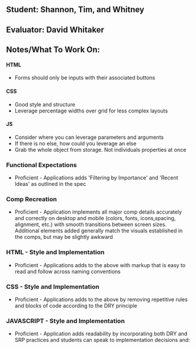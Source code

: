 ## Student: Shannon, Tim, and Whitney
## Evaluator: David Whitaker
## Notes/What To Work On:

#### HTML

* Forms should only be inputs with their associated buttons

#### CSS

* Good style and structure
* Leverage percentage widths over grid for less complex layouts

#### JS

* Consider where you can leverage parameters and arguments
* If there is no else, how could you leverage an else
* Grab the whole object from storage. Not individuals properties at once

### Functional Expectations

*  Proficient - Applications adds 'Filtering by Importance' and 'Recent Ideas' as outlined in the spec

### Comp Recreation

*  Proficient - Application implements all major comp details accurately and correctly on desktop and mobile (colors, fonts, icons,spacing, alignment,  etc.) with smooth transitions between screen sizes. Additional elements added generally match the visuals established in the comps, but may be slightly awkward

### HTML - Style and Implementation

*  Proficient - Applications adds to the above with markup that is easy to read and follow across naming conventions

### CSS - Style and Implementation

*  Proficient - Applications adds to the above by removing repetitive rules and blocks of code according to the DRY principle

### JAVASCRIPT - Style and Implementation

*  Proficient - Application adds readability by incorporating both DRY and SRP practices and students can speak to implementation decisions and:

